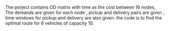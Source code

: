 The porject contains OD matrix with time as the cost between 16 nodes, The demands are given for each node , pickup and delivery pairs are given , time windows for pickup and delivery are also given. 
the code is to find the optimal route for 6 vehicles of capacity 10.
